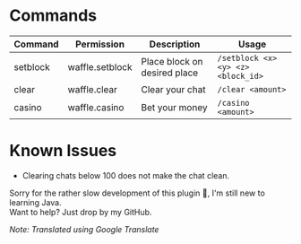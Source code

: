 # Commands

| Command   | Permission       | Description                  | Usage                                       |
|-----------|------------------|------------------------------|----------------------------------------------|
| setblock  | waffle.setblock  | Place block on desired place  | `/setblock <x> <y> <z> <block_id>`          |
| clear     | waffle.clear     | Clear your chat               | `/clear <amount>`                           |
| casino    | waffle.casino    | Bet your money                | `/casino <amount>`                          |

# Known Issues

- Clearing chats below 100 does not make the chat clean.

Sorry for the rather slow development of this plugin 🙏, I'm still new to learning Java.  
Want to help? Just drop by my GitHub.

*Note: Translated using Google Translate*
